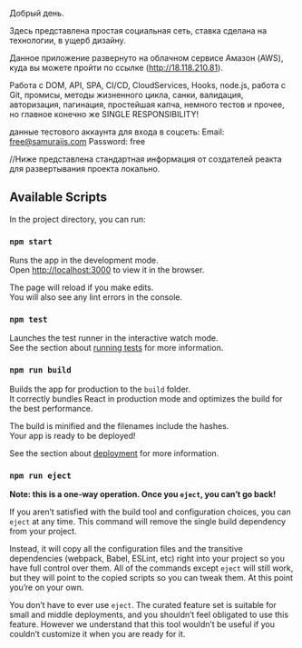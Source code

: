 Добрый день.

Здесь представлена простая социальная сеть, ставка сделана на технологии, в ущерб дизайну. 

Данное приложение развернуто на облачном сервисе Амазон (AWS), куда вы можете пройти по ссылке (http://18.118.210.81). 

Работа с DOM, API, SPA, CI/CD, CloudServices, Hooks, node.js, работа с Git, промисы, методы жизненного цикла, санки, валидация, авторизация, пагинация, простейшая капча, немного тестов и прочее, но главное конечно же SINGLE RESPONSIBILITY!

данные тестового аккаунта для входа в соцсеть:
Email: free@samuraijs.com
Password: free

//Ниже представлена стандартная информация от создателей реакта для развертывания проекта локально.
## Available Scripts

In the project directory, you can run:

### `npm start`

Runs the app in the development mode.<br />
Open [http://localhost:3000](http://localhost:3000) to view it in the browser.

The page will reload if you make edits.<br />
You will also see any lint errors in the console.

### `npm test`

Launches the test runner in the interactive watch mode.<br />
See the section about [running tests](https://facebook.github.io/create-react-app/docs/running-tests) for more information.

### `npm run build`

Builds the app for production to the `build` folder.<br />
It correctly bundles React in production mode and optimizes the build for the best performance.

The build is minified and the filenames include the hashes.<br />
Your app is ready to be deployed!

See the section about [deployment](https://facebook.github.io/create-react-app/docs/deployment) for more information.

### `npm run eject`

**Note: this is a one-way operation. Once you `eject`, you can’t go back!**

If you aren’t satisfied with the build tool and configuration choices, you can `eject` at any time. This command will remove the single build dependency from your project.

Instead, it will copy all the configuration files and the transitive dependencies (webpack, Babel, ESLint, etc) right into your project so you have full control over them. All of the commands except `eject` will still work, but they will point to the copied scripts so you can tweak them. At this point you’re on your own.

You don’t have to ever use `eject`. The curated feature set is suitable for small and middle deployments, and you shouldn’t feel obligated to use this feature. However we understand that this tool wouldn’t be useful if you couldn’t customize it when you are ready for it.


